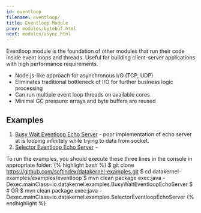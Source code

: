 ```yaml
---
id: eventloop
filename: eventloop/
title: Eventloop Module
prev: modules/bytebuf.html
next: modules/async.html
---
```


Eventloop module is the foundation of other modules that run their code inside event loops and threads. Useful for building client-server applications with high performance requirements.

* Node.js-like approach for asynchronous I/O (TCP, UDP)
* Eliminates traditional bottleneck of I/O for further business logic processing
* Can run multiple event loop threads on available cores
* Minimal GC pressure: arrays and byte buffers are reused

## Examples
1. [Busy Wait Eventloop Echo Server]() - poor implementation of echo server at is looping infinitely while trying to data from socket.
2. [Selector Eventloop Echo Server]() -

To run the examples, you should execute these three lines in the console in appropriate folder:
{% highlight bash %}
$ git clone https://github.com/softindex/datakernel-examples.git
$ cd datakernel-examples/examples/eventloop
$ mvn clean package exec:java -Dexec.mainClass=io.datakernel.examples.BusyWaitEventloopEchoServer
$ # OR
$ mvn clean package exec:java -Dexec.mainClass=io.datakernel.examples.SelectorEventloopEchoServer
{% endhighlight %}
